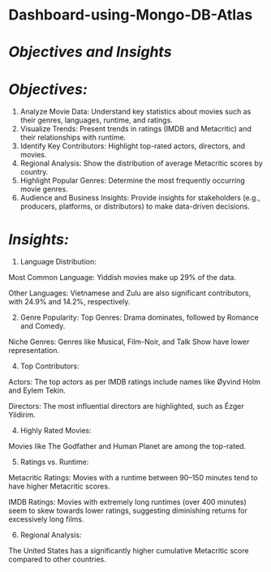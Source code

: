 # Dashboard-using-Mongo-DB-Atlas

# *Objectives and Insights*
# *Objectives:*
1. Analyze Movie Data: Understand key statistics about movies such as their genres, languages, runtime, and ratings.
2. Visualize Trends: Present trends in ratings (IMDB and Metacritic) and their relationships with runtime.
3. Identify Key Contributors: Highlight top-rated actors, directors, and movies.
4. Regional Analysis: Show the distribution of average Metacritic scores by country.
5. Highlight Popular Genres: Determine the most frequently occurring movie genres.
6. Audience and Business Insights: Provide insights for stakeholders (e.g., producers, platforms, or distributors) to make data-driven decisions.

 # *Insights:*  
1. Language Distribution:

Most Common Language: Yiddish movies make up 29% of the data.

Other Languages: Vietnamese and Zulu are also significant contributors, with 24.9% and 14.2%, respectively.

2. Genre Popularity:
Top Genres: Drama dominates, followed by Romance and Comedy.

Niche Genres: Genres like Musical, Film-Noir, and Talk Show have lower representation.

4. Top Contributors:

Actors: The top actors as per IMDB ratings include names like Øyvind Holm and Eylem Tekin.

Directors: The most influential directors are highlighted, such as Ézger Yildirim.

4. Highly Rated Movies:

Movies like The Godfather and Human Planet are among the top-rated.

5. Ratings vs. Runtime:

Metacritic Ratings: Movies with a runtime between 90–150 minutes tend to have higher Metacritic scores.

IMDB Ratings: Movies with extremely long runtimes (over 400 minutes) seem to skew towards lower ratings, suggesting diminishing returns for excessively long films.

6. Regional Analysis:

The United States has a significantly higher cumulative Metacritic score compared to other countries.
